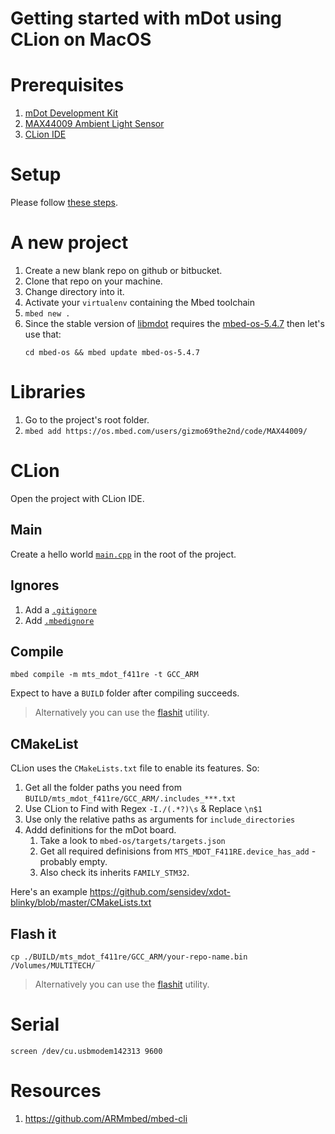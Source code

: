 Getting started with mDot using CLion on MacOS
====

# Prerequisites

1. [mDot Development Kit](https://www.multitech.com/brands/multiconnect-mdot)
2. [MAX44009 Ambient Light Sensor](https://datasheets.maximintegrated.com/en/ds/MAX44009.pdf)
3. [CLion IDE](https://www.jetbrains.com/clion/)

# Setup

Please follow [these steps](https://hackmd.io/JwBghgpgrAZgTAFgLQA4AmbhIVMBmJAIzAHYQkQ9SYJ9DMQg#System-packages).

# A new project

1. Create a new blank repo on github or bitbucket.
2. Clone that repo on your machine.
3. Change directory into it.
4. Activate your `virtualenv` containing the Mbed toolchain
5. `mbed new .`
6. Since the stable version of [libmdot](https://os.mbed.com/teams/MultiTech/code/libmDot-mbed5/shortlog/) requires the [mbed-os-5.4.7](https://github.com/ARMmbed/mbed-os/releases/tag/mbed-os-5.4.7) then let's use that:
    ```
    cd mbed-os && mbed update mbed-os-5.4.7
    ```

# Libraries
1. Go to the project's root folder.
3. `mbed add https://os.mbed.com/users/gizmo69the2nd/code/MAX44009/`

# CLion

Open the project with CLion IDE.

## Main

Create a hello world [`main.cpp`](https://github.com/sensidev/mdot-max44009/blob/master/main.cpp) in the root of the project.
  
## Ignores

1. Add a [`.gitignore`](https://github.com/sensidev/mdot-max44009/blob/master/.gitignore)
2. Add [`.mbedignore`](https://github.com/sensidev/mdot-max44009/blob/master/.mbedignore)


## Compile

`mbed compile -m mts_mdot_f411re -t GCC_ARM`

Expect to have a `BUILD` folder after compiling succeeds.

> Alternatively you can use the [flashit](https://github.com/sensidev/multitech-dot-flash) utility.
 
## CMakeList 

CLion uses the `CMakeLists.txt` file to enable its features. So:

1. Get all the folder paths you need from `BUILD/mts_mdot_f411re/GCC_ARM/.includes_***.txt`
2. Use CLion to Find with Regex `-I./(.*?)\s` & Replace `\n$1`
3. Use only the relative paths as arguments for `include_directories`
4. Addd definitions for the mDot board. 
    1. Take a look to `mbed-os/targets/targets.json`
    2. Get all required definisions from `MTS_MDOT_F411RE.device_has_add` - probably empty.
    3. Also check its inherits `FAMILY_STM32`.

Here's an example https://github.com/sensidev/xdot-blinky/blob/master/CMakeLists.txt

## Flash it

`cp ./BUILD/mts_mdot_f411re/GCC_ARM/your-repo-name.bin /Volumes/MULTITECH/`

> Alternatively you can use the [flashit](https://github.com/sensidev/multitech-dot-flash) utility.

# Serial

`screen /dev/cu.usbmodem142313 9600`

# Resources

1. https://github.com/ARMmbed/mbed-cli